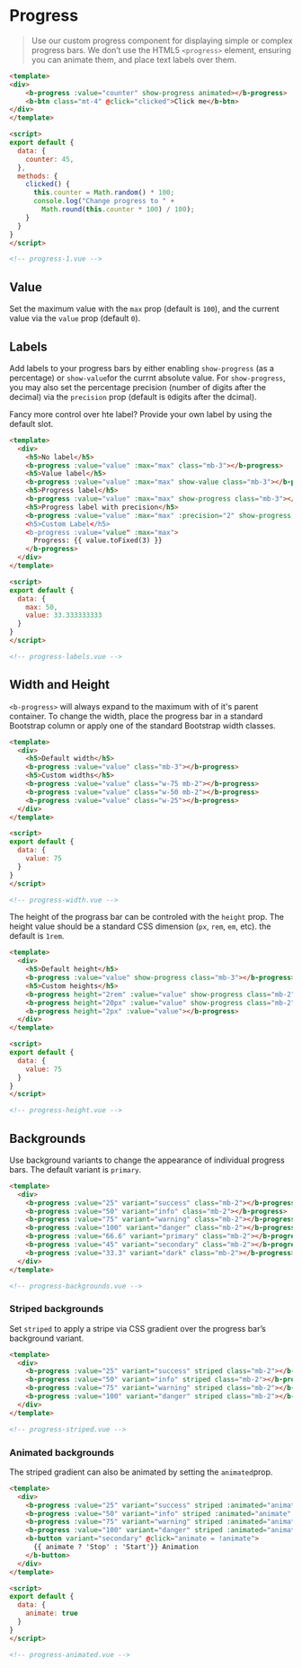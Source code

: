 # Progress

> Use our custom progress component for displaying simple or complex progress bars.
We don’t use the HTML5 `<progress>` element, ensuring you can animate them, and place text labels over them.

```html
<template>
<div>
    <b-progress :value="counter" show-progress animated></b-progress>
    <b-btn class="mt-4" @click="clicked">Click me</b-btn>
</div>    
</template>

<script>
export default {
  data: {
    counter: 45,
  },
  methods: {
    clicked() {
      this.counter = Math.random() * 100;
      console.log("Change progress to " +
        Math.round(this.counter * 100) / 100);
    }
  }
}
</script>

<!-- progress-1.vue -->
```
## Value
Set the maximum value with the `max` prop (default is `100`), and the current value via the
`value` prop (default `0`). 

## Labels
Add labels to your progress bars by either enabling `show-progress` (as a percentage) or
`show-value`for the currnt absolute value. For `show-progress`, you may also set the
percentage precision (number of digits after the decimal) via the `precision` prop (default
is `0`digits after the dcimal).

Fancy more control over hte label? Provide your own label by using the default slot.

```html
<template>
  <div>
    <h5>No label</h5>
    <b-progress :value="value" :max="max" class="mb-3"></b-progress>
    <h5>Value label</h5>
    <b-progress :value="value" :max="max" show-value class="mb-3"></b-progress>
    <h5>Progress label</h5>
    <b-progress :value="value" :max="max" show-progress class="mb-3"></b-progress>
    <h5>Progress label with precision</h5>
    <b-progress :value="value" :max="max" :precision="2" show-progress class="mb-3></b-progress>
    <h5>Custom Label</h5>
    <b-progress :value="value" :max="max">
      Progress: {{ value.toFixed(3) }}
    </b-progress>
  </div>    
</template>

<script>
export default {
  data: {
    max: 50,
    value: 33.333333333
  }
}
</script>

<!-- progress-labels.vue -->
```

## Width and Height
`<b-progress>` will always expand to the maximum with of it's parent container. To
change the width, place the progress bar in a standard Bootstrap column or apply
one of the standard Bootstrap width classes.

```html
<template>
  <div>
    <h5>Default width</h5>
    <b-progress :value="value" class="mb-3"></b-progress>
    <h5>Custom widths</h5>
    <b-progress :value="value" class="w-75 mb-2"></b-progress>
    <b-progress :value="value" class="w-50 mb-2"></b-progress>
    <b-progress :value="value" class="w-25"></b-progress>
  </div>    
</template>

<script>
export default {
  data: {
    value: 75
  }
}
</script>

<!-- progress-width.vue -->
```

The height of the prograss bar can be controled with the `height` prop. The height
value should be a standard CSS dimension (`px`, `rem`, `em`, etc). the default
is `1rem`.

```html
<template>
  <div>
    <h5>Default height</h5>
    <b-progress :value="value" show-progress class="mb-3"></b-progress>
    <h5>Custom heights</h5>
    <b-progress height="2rem" :value="value" show-progress class="mb-2"></b-progress>
    <b-progress height="20px" :value="value" show-progress class="mb-2"></b-progress>
    <b-progress height="2px" :value="value"></b-progress>
  </div>    
</template>

<script>
export default {
  data: {
    value: 75
  }
}
</script>

<!-- progress-height.vue -->
```

## Backgrounds
Use background variants to change the appearance of individual progress bars.
The default variant is `primary`.

```html
<template>
  <div>
    <b-progress :value="25" variant="success" class="mb-2"></b-progress>
    <b-progress :value="50" variant="info" class="mb-2"></b-progress>
    <b-progress :value="75" variant="warning" class="mb-2"></b-progress>
    <b-progress :value="100" variant="danger" class="mb-2"></b-progress>
    <b-progress :value="66.6" variant="primary" class="mb-2"></b-progress>
    <b-progress :value="45" variant="secondary" class="mb-2"></b-progress>
    <b-progress :value="33.3" variant="dark" class="mb-2"></b-progress>
  </div>    
</template>

<!-- progress-backgrounds.vue -->
```

### Striped backgrounds
Set `striped` to apply a stripe via CSS gradient over the progress bar’s
background variant.

```html
<template>
  <div>
    <b-progress :value="25" variant="success" striped class="mb-2"></b-progress>
    <b-progress :value="50" variant="info" striped class="mb-2"></b-progress>
    <b-progress :value="75" variant="warning" striped class="mb-2"></b-progress>
    <b-progress :value="100" variant="danger" striped class="mb-2"></b-progress>
  </div>    
</template>

<!-- progress-striped.vue -->
```

### Animated backgrounds
The striped gradient can also be animated by setting the `animated`prop.

```html
<template>
  <div>
    <b-progress :value="25" variant="success" striped :animated="animate" class="mb-2"></b-progress>
    <b-progress :value="50" variant="info" striped :animated="animate" class="mb-2"></b-progress>
    <b-progress :value="75" variant="warning" striped :animated="animate" class="mb-2"></b-progress>
    <b-progress :value="100" variant="danger" striped :animated="animate" class="mb-3"></b-progress>
    <b-button variant="secondary" @click="animate = !animate">
      {{ animate ? 'Stop' : 'Start'}} Animation
    </b-button>
  </div>
</template> 

<script>
export default {
  data: {
    animate: true
  }
}
</script>

<!-- progress-animated.vue -->
```

